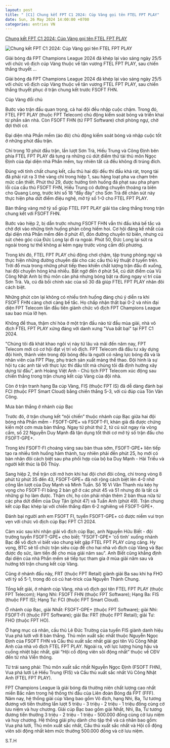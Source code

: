 ```yaml
---
layout: post
title: " [C1] Chung kết FPT C1 2024: Cúp Vàng gọi tên FTEL FPT PLAY"
date: Sun, 26 May 2024 14:00:00 +0700
categories: entries VN
---
```

[Chung kết FPT C1 2024: Cúp Vàng gọi tên FTEL FPT PLAY](https://chungta.vn/the-thao/chung-ket-c1-fpt-2024-cup-vang-goi-ten-ftel-fpt-play-1138739.html)

![Chung kết FPT C1 2024: Cúp Vàng gọi tên FTEL FPT PLAY](https://i.chungta.vn/2024/05/25/tmh40301716633586-1716634321_1200x0.jpg)

Giải bóng đá FPT Champions League 2024 đã khép lại vào sáng ngày 25/5 với chức vô địch cúp Vàng thuộc về tân vương FTEL FPT PLAY, sau chiến thắng thuyết ...

Giải bóng đá FPT Champions League 2024 đã khép lại vào sáng ngày 25/5 với chức vô địch cúp Vàng thuộc về tân vương FTEL FPT PLAY, sau chiến thắng thuyết phục ở trận chung kết trước FSOFT FHN.

Cúp Vàng đổi chủ

Bước vào trận đấu quan trọng, cả hai đội đều nhập cuộc chậm. Trong đó, FTEL FPT PLAY (thuộc FPT Telecom) chủ động kiểm soát bóng và triển khai từ phần sân nhà. Còn FSOFT FHN (từ FPT Software) chơi phòng ngự, chờ đợi thời cơ.

Đại diện nhà Phần mềm (áo đỏ) chủ động kiểm soát bóng và nhập cuộc tốt ở những phút đầu trận.

Chỉ trong 10 phút đầu trận, lần lượt Sơn Trà, Hiếu Trung và Công Định bên phía FTEL FPT PLAY đã tung ra những cú dứt điểm thử tài thủ môn Ngọc Định của đại diện nhà Phần mềm, tuy nhiên tất cả đều không đi trúng đích.

Đúng với tính chất chung kết, cầu thủ hai đội đều thi đấu khá rát, trọng tài đã phải rút ra 3 thẻ vàng chỉ trong hiệp 1, sau hàng loạt pha va chạm trên mức cần thiết. Phút thứ 29, được hưởng tình huống đá phạt sau pha phạm lỗi của cầu thủ FSOFT FHN, Hiếu Trung có đường chuyền thoáng ra biên cho Quang Long, trước khi số 18 “đẩy đáy” cho Sơn Trà để chân sút này thực hiện pha dứt điểm điệu nghệ, mở tỷ số 1-0 cho FTEL FPT PLAY.

Bàn thắng vàng mở tỷ số giúp FTEL FPT PLAY giải tỏa căng thẳng trong trận chung kết với FSOFT FHN.

Bước vào hiệp 2, bị dẫn trước nhưng FSOFT FHN vẫn thi đấu khá bế tắc và chờ đợi vào những tình huống phản công hiếm hoi. Cơ hội đáng kể nhất của đại diện nhà Phần mềm đến ở phút 41, đón đường chuyền từ biên, nhưng cú sút chéo góc của Đức Long lại đi ra ngoài. Phút 50, Đức Long lại sút ra ngoài trong tư thế không ai kèm ngay trước vòng cấm đối phương.

Trong khi đó, FTEL FPT PLAY chủ động chơi chậm, tập trung phòng ngự và thực hiện những đường chuyền dài cho các cầu thủ kỹ thuật ở tuyến trên. Trời đổ mưa trong những phút tiếp theo khiến chất lượng trận đấu đi xuống, hai đội chuyền hỏng khá nhiều. Bất ngờ đến ở phút 54, cú dứt điểm của Vũ Công Nhật Anh bị thủ môn cản phá nhưng bóng bật ra đúng ngay vị trí của Sơn Trà. Và, cú đá bồi chính xác của số 30 đã giúp FTEL FPT PLAY nhân đôi cách biệt.

Những phút còn lại không có nhiều tình huống đáng chú ý diễn ra khi FSOFT FHN càng chơi càng bế tắc. Họ chấp nhận thất bại 0-2 và nhìn đại diện FPT Telecom lần đầu tiên giành chức vô địch FPT Champions League sau bao mùa lỡ hẹn.

Không để thua, thậm chí hòa ở một trận đấu nào từ đầu mùa giải, nhà vô địch FTEL FPT PLAY xứng đáng với danh xưng "Vua bất bại" tại FPT C1 2024.

"Chúng tôi đã khát khao ngôi vị này từ lâu và mãi đến năm nay, FPT Telecom mới có cơ hội đạt vị trí vô địch. FPT Telecom đã đầu tư xây dựng đội hình, thành viên trong đội bóng đều là người có năng lực bóng đá và là nhân viên của FPT Play, phụ trách sản xuất mảng thể thao. Đội hình là sự hội tụ các anh tài với thực lực thi đấu tốt mà chúng tôi đã định hướng xây dựng từ đầu”, anh Hoàng Việt Anh - Chủ tịch FPT Telecom xúc động sau chiến thắng trong trận chung kết cúp Vàng của đội nhà.

Còn ở trận tranh hạng Ba cúp Vàng, FIS (thuộc FPT IS) đã dễ dàng đánh bại FCI (thuộc FPT Smart Cloud) bằng chiến thắng 5-3, với cú đúp của Tôn Văn Công.

Mưa bàn thắng ở nhánh cúp Bạc

Trước đó, ở trận chung kết “nội chiến” thuộc nhánh cúp Bạc giữa hai đội bóng nhà Phần mềm - FSOFT-GPE+ và FSOFT-FI, khán giả đã được chứng kiến một cơn mưa bàn thắng. Ngay từ phút thứ 2, từ cú sút ngay rìa vòng cấm, số 22 Nguyễn Duy Mạnh đã tận dụng tốt thời cơ mở tỷ số trận đấu cho FSOFT-GPE+.

Trong khi FSOFT-FI choáng váng sau bàn thua sớm, FSOFT-GPE+ liên tiếp tạo ra nhiều tình huống hãm thành, tuy nhiên phải đến phút 25, họ mới có bàn nhân đôi cách biệt sau pha phối hợp của bộ ba Duy Mạnh - Hải Triều và người kết thúc là Đỗ Thủy.

Sang hiệp 2, thế trận cởi mở hơn khi hai đội chơi đôi công, chỉ trong vòng 8 phút từ phút 35 đến 43, FSOFT-GPE+ đã nới rộng cách biệt lên 4-0 nhờ công lần lượt của Duy Mạnh và Minh Tuấn. Số 16 Vi Văn Thanh níu kéo hy vọng cho FSOFT-FI bằng 2 bàn gỡ ở các phút 45 và 51 nhưng đó là tất cả những gì họ làm được. Thậm chí, họ còn phải nhận thêm 2 bàn thua nữa từ các pha dứt điểm của Duy Tân (phút 47) và Tuấn Anh (phút 49). Trận chung kết cúp Bạc khép lại với chiến thắng đậm 6-2 nghiêng về FSOFT-GPE+.

Đánh bại người anh em FSOFT FI, tuyển FSOFT-GPE+ có được niềm vui trọn vẹn với chức vô địch cúp Bạc FPT C1 2024.

Cảm xúc sau khi nhận giải vô địch cúp Bạc, anh Nguyễn Hữu Biết - đội trưởng tuyển FSOFT-GPE+ cho biết: "FSOFT-GPE+ 'cố tình' xuống nhánh Bạc để vô địch vì biết vào chung kết gặp FTEL FPT PLAY cũng căng. Hy vọng, BTC sẽ tổ chức trận siêu cúp để cho hai nhà vô địch cúp Vàng và Bạc được đọ sức, làm tiền đề cho mùa giải năm sau". Anh Biết cũng khẳng định đại diện của nhà Phần mềm sẽ tiếp tục tham gia ở mùa giải năm sau và hướng tới trận chung kết cúp Vàng.

Cũng ở nhánh đấu này, FRT (thuộc FPT Retail) giành giải Ba sau khi hạ FHO với tỷ số 5-1, trong đó có cú hat-trick của Nguyễn Thành Chung.

Tổng kết giải, ở nhánh cúp Vàng, nhà vô địch gọi tên FTEL FPT PLAY (thuộc FPT Telecom); Hạng Nhì: FSOFT FHN (thuộc FPT Software); Hạng Ba: FIS (thuộc FPT IS); Hạng Tư: FCI (thuộc FPT Smart Cloud).

Ở nhánh cúp Bạc, giải Nhất: FSOFT-GPE+ (thuộc FPT Software); giải Nhì: FSOFT-FI (thuộc FPT Software); giải Ba: FRT (thuộc FPT Retail); giải Tư: FHO (thuộc FPT HO).

Ở hạng mục cá nhân, cầu thủ Lê Đức Trường của tuyển FIS giành danh hiệu Vua phá lưới với 8 bàn thắng. Thủ môn xuất sắc nhất thuộc Nguyễn Ngọc Định của FSOFT FHN và Cầu thủ xuất sắc nhất giải gọi tên Vũ Công Nhật Anh của nhà vô địch FTEL FPT PLAY. Ngoài ra, với lực lượng hùng hậu và cuồng nhiệt bậc nhất, giải “Hội cổ động viên sôi động nhất” thuộc về CĐV đến từ nhà Viễn thông.

Từ trái sang phải: Thủ môn xuất sắc nhất Nguyễn Ngọc Định (FSOFT FHN), Vua phá lưới Lê Hiếu Trung (FIS) và Cầu thủ xuất sắc nhất Vũ Công Nhật Anh (FTEL FPT PLAY).

FPT Champions League là giải bóng đá thường niên chất lượng cao nhất miền Bắc nằm trong hệ thống thi đấu của Liên đoàn Bóng đá FPT (FFF). Năm nay, hệ thống giải cúp Vàng bao gồm Vô địch, hạng Nhì, Ba, Tư tương đương với tiền thưởng lần lượt 5 triệu - 3 triệu - 2 triệu - 1 triệu đồng cùng cờ lưu niệm và huy chương. Giải cúp Bạc bao gồm giải Nhất, Nhì, Ba, Tư tương đương tiền thưởng 3 triệu - 2 triệu - 1 triệu - 500.000 đồng cùng cờ lưu niệm và huy chương. Hệ thống giải phụ dành cho tập thể và cá nhân bao gồm: Vua phá lưới, Thủ môn xuất sắc nhất, Cầu thủ xuất sắc nhất và Hội cổ động viên sôi động nhất kèm mức thưởng 500.000 đồng và cờ lưu niệm.

S.T.H

